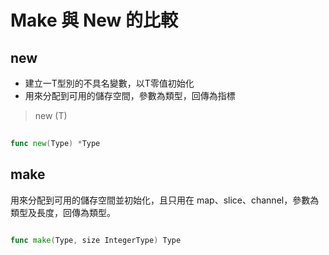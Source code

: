 # Make 與 New 的比較

## new 

* 建立一T型別的不具名變數，以T零值初始化
* 用來分配到可用的儲存空間，參數為類型，回傳為指標

> new (T)

```go
	
func new(Type) *Type

```

## make

用來分配到可用的儲存空間並初始化，且只用在 map、slice、channel，參數為類型及長度，回傳為類型。

```go

func make(Type, size IntegerType) Type

```